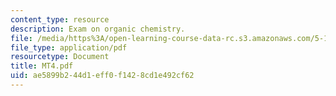 ```yaml
---
content_type: resource
description: Exam on organic chemistry.
file: /media/https%3A/open-learning-course-data-rc.s3.amazonaws.com/5-13-organic-chemistry-ii-fall-2003/ae5899b244d1eff0f1428cd1e492cf62_MT4.pdf
file_type: application/pdf
resourcetype: Document
title: MT4.pdf
uid: ae5899b2-44d1-eff0-f142-8cd1e492cf62
---
```

